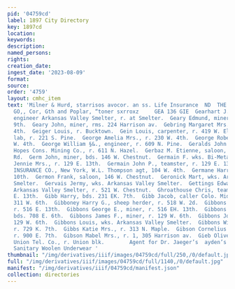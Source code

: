 ```yaml
---
pid: '04759cd'
label: 1897 City Directory
key: 1897cd
location: 
keywords: 
description: 
named_persons: 
rights: 
creation_date: 
ingest_date: '2023-08-09'
format: 
source: 
order: '4759'
layout: cmhc_item
text: 'Milner & Hurd, starrisos avocor. an ss. Life Insurance  ND  THE BLOSE DRUG
  GO,, Cor, Gth and Poplar, “toner sxrroxz     GEA 136 GIE  Gearhart J. H., chief
  engineer Arkansas Valley Smelter, r. at Smelter.  Geary Edmund, miner, r. 703 E.
  9th.  Geary John, miner, rms. 224 Harrison av.  Gebring Margaret Mrs., r. 208 W.
  4th.  Geiger Louis, r. Bucktown.  Gein Louis, carpenter, r. 419 W. Elm.  Gent Michael,
  lab, r. 221 S. Pine.  George Amelia Mrs., r. 230 W. 4th.  George Robert P., r. 230
  W. 4th.  George William §&., engineer, r. 609 N. Pine.  Geralds John A., miner Small
  Hopes Cons. Mining Co., r. 611 N. Hazel.  Gerbaz M. Etienne, saloon, Elm opp. Malta
  Rd.  Germ John, miner, bds. 146 W. Chestnut.  Germain F. wks. Bi-Metallic Smelter.  Germain
  Jennie Mrs., r. 129 E. 13th.  Germain John P., teamster, r. 129 E. 13th.  GERMAN-AMERICAN
  INSURANCE CO., New York, W.L. Thompson agt, 104 W. 4th.  Germane Harry, r. 414 E.
  10th.  Germon Frank, saloon, 146 W. Chestnut.  Geronick Mart, wks. Arkansas Valley
  Smelter.  Gervais Jermy, wks. Arkansas Valley Smelter.  Gettings Edward R., wks.
  Arkansas Valley Smelter, r. 521 W. Chestnut.  Ghroathouse Chris, teamster, r. 512
  E. 13th.  Gibb Harry, bds. 231 EK. 7th.  Gibb Jacob, caller Colo. Mid. R. R., r.
  311 W. 6th.  Gibboney Harry G., sheep herder, r. 518 W. 2d.  Gibbons George, miner,
  r. 516 E. 13th.  Gibbons George E., miner, r. 516 EH. 13th.  Gibbons James, miner,
  bds. 708 E. 6th.  Gibbons James F., miner, r. 129 W. 6th.  Gibbons John. coal, r.
  129 W. 6th.  Gibbons Louis, wks. Arkansas Valley Smelter.  Gibbons William, miner,
  r. 729 K. 7th.  Gibbs Katie Mrs., r. 313 N. Maple.  Gibson Cornelius F., miner,
  r. 900 E. 7th.  Gibson Mabel Mrs., r. 1, 305 Harrison av.  Gieb Oliver, opr. Western
  Union Tel. Co., r. Union blk.        Agent for Dr. Jaeger’s  ayden’s Clothing Store
  Sanitary Woolen Underwear '
thumbnail: "/img/derivatives/iiif/images/04759cd/full/250,/0/default.jpg"
full: "/img/derivatives/iiif/images/04759cd/full/1140,/0/default.jpg"
manifest: "/img/derivatives/iiif/04759cd/manifest.json"
collection: directories
---
```

